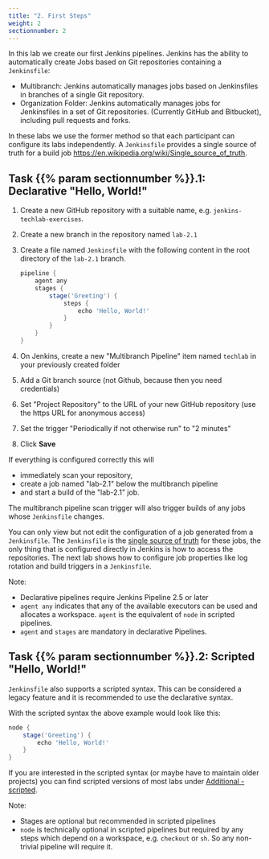```yaml
---
title: "2. First Steps"
weight: 2
sectionnumber: 2
---
```


In this lab we create our first Jenkins pipelines.
Jenkins has the ability to automatically create Jobs based on Git repositories containing a ``Jenkinsfile``:

* Multibranch: Jenkins automatically manages jobs based on Jenkinsfiles in branches of a single Git repository.
* Organization Folder: Jenkins automatically manages jobs for Jenkinsfiles in a set of Git repositories. (Currently GitHub and Bitbucket), including pull requests and forks.

In these labs we use the former method so that each participant can configure its labs independently.
A ``Jenkinsfile`` provides a single source of truth for a build job <https://en.wikipedia.org/wiki/Single_source_of_truth>.


## Task {{% param sectionnumber %}}.1: Declarative "Hello, World!"

1. Create a new GitHub repository with a suitable name, e.g. ``jenkins-techlab-exercises``.
1. Create a new branch in the repository named ``lab-2.1``
1. Create a file named ``Jenkinsfile`` with the following content in the root directory of the ``lab-2.1`` branch.

    ```groovy
    pipeline {
        agent any
        stages {
            stage('Greeting') {
                steps {
                    echo 'Hello, World!'
                }
            }
        }
    }
    ```

1. On Jenkins, create a new "Multibranch Pipeline" item named ``techlab`` in your previously created folder
1. Add a Git branch source (not Github, because then you need credentials)
1. Set "Project Repository" to the URL of your new GitHub repository (use the https URL for anonymous access)
1. Set the trigger "Periodically if not otherwise run" to "2 minutes"
1. Click **Save**

If everything is configured correctly this will

* immediately scan your repository,
* create a job named "lab-2.1" below the multibranch pipeline
* and start a build of the "lab-2.1" job.

The multibranch pipeline scan trigger will also trigger builds of any jobs whose ``Jenkinsfile`` changes.

You can only view but not edit the configuration of a job generated from a ``Jenkinsfile``. The ``Jenkinsfile`` is the [single source of truth](https://en.wikipedia.org/wiki/Single_source_of_truth) for these jobs, the only thing that is configured directly in Jenkins is how to access the repositories. The next lab shows how to configure job properties like log rotation and build triggers in a ``Jenkinsfile``.

Note:

* Declarative pipelines require Jenkins Pipeline 2.5 or later
* ``agent any`` indicates that any of the available executors can be used and allocates a workspace. ``agent`` is the equivalent of ``node`` in scripted pipelines.
* ``agent`` and ``stages`` are mandatory in declarative Pipelines.


## Task {{% param sectionnumber %}}.2: Scripted "Hello, World!"

``Jenkinsfile`` also supports a scripted syntax. This can be considered a legacy feature and it is recommended to use the declarative syntax.

With the scripted syntax the above example would look like this:

```groovy
node {
    stage('Greeting') {
        echo 'Hello, World!'
    }
}
```

If you are interested in the scripted syntax (or maybe have to maintain older projects) you can find scripted versions of most labs under [Additional - scripted](../20_additional/scripted).

Note:

* Stages are optional but recommended in scripted pipelines
* ``node`` is technically optional in scripted pipelines but required by any steps which depend on a workspace, e.g. ``checkout`` or ``sh``. So any non-trivial pipeline will require it.
